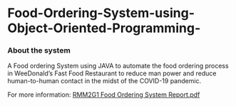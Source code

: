 # Food-Ordering-System-using-Object-Oriented-Programming-

### About the system
A Food ordering System using JAVA to automate the food ordering process in WeeDonald’s
Fast Food Restaurant to reduce man power and reduce human-to-human contact in the midst
of the COVID-19 pandemic.


For more information:
[RMM2G1 Food Ordering System Report.pdf](https://github.com/hwaernie/Food-Ordering-System-using-Object-Oriented-Programming-/files/7187179/RMM2G1.Food.Ordering.System.Report.pdf)

